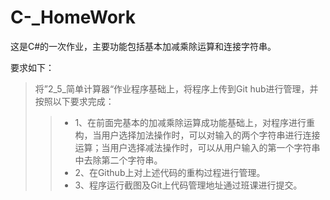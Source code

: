 # C-_HomeWork
这是C#的一次作业，主要功能包括基本加减乘除运算和连接字符串。 

 要求如下： 

> 将”2_5_简单计算器“作业程序基础上，将程序上传到Git hub进行管理，并按照以下要求完成：
>> + 1、在前面完基本的加减乘除运算成功能基础上，对程序进行重构，当用户选择加法操作时，可以对输入的两个字符串进行连接运算；当用户选择减法操作时，可以从用户输入的第一个字符串中去除第二个字符串。
>> + 2、在Github上对上述代码的重构过程进行管理。
>> + 3、程序运行截图及Git上代码管理地址通过班课进行提交。
